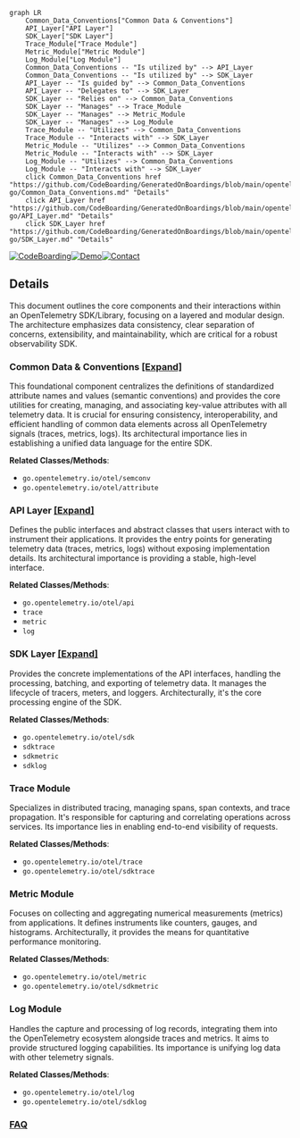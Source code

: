 ```mermaid
graph LR
    Common_Data_Conventions["Common Data & Conventions"]
    API_Layer["API Layer"]
    SDK_Layer["SDK Layer"]
    Trace_Module["Trace Module"]
    Metric_Module["Metric Module"]
    Log_Module["Log Module"]
    Common_Data_Conventions -- "Is utilized by" --> API_Layer
    Common_Data_Conventions -- "Is utilized by" --> SDK_Layer
    API_Layer -- "Is guided by" --> Common_Data_Conventions
    API_Layer -- "Delegates to" --> SDK_Layer
    SDK_Layer -- "Relies on" --> Common_Data_Conventions
    SDK_Layer -- "Manages" --> Trace_Module
    SDK_Layer -- "Manages" --> Metric_Module
    SDK_Layer -- "Manages" --> Log_Module
    Trace_Module -- "Utilizes" --> Common_Data_Conventions
    Trace_Module -- "Interacts with" --> SDK_Layer
    Metric_Module -- "Utilizes" --> Common_Data_Conventions
    Metric_Module -- "Interacts with" --> SDK_Layer
    Log_Module -- "Utilizes" --> Common_Data_Conventions
    Log_Module -- "Interacts with" --> SDK_Layer
    click Common_Data_Conventions href "https://github.com/CodeBoarding/GeneratedOnBoardings/blob/main/opentelemetry-go/Common_Data_Conventions.md" "Details"
    click API_Layer href "https://github.com/CodeBoarding/GeneratedOnBoardings/blob/main/opentelemetry-go/API_Layer.md" "Details"
    click SDK_Layer href "https://github.com/CodeBoarding/GeneratedOnBoardings/blob/main/opentelemetry-go/SDK_Layer.md" "Details"
```

[![CodeBoarding](https://img.shields.io/badge/Generated%20by-CodeBoarding-9cf?style=flat-square)](https://github.com/CodeBoarding/GeneratedOnBoardings)[![Demo](https://img.shields.io/badge/Try%20our-Demo-blue?style=flat-square)](https://www.codeboarding.org/demo)[![Contact](https://img.shields.io/badge/Contact%20us%20-%20contact@codeboarding.org-lightgrey?style=flat-square)](mailto:contact@codeboarding.org)

## Details

This document outlines the core components and their interactions within an OpenTelemetry SDK/Library, focusing on a layered and modular design. The architecture emphasizes data consistency, clear separation of concerns, extensibility, and maintainability, which are critical for a robust observability SDK.

### Common Data & Conventions [[Expand]](./Common_Data_Conventions.md)
This foundational component centralizes the definitions of standardized attribute names and values (semantic conventions) and provides the core utilities for creating, managing, and associating key-value attributes with all telemetry data. It is crucial for ensuring consistency, interoperability, and efficient handling of common data elements across all OpenTelemetry signals (traces, metrics, logs). Its architectural importance lies in establishing a unified data language for the entire SDK.


**Related Classes/Methods**:

- `go.opentelemetry.io/otel/semconv`
- `go.opentelemetry.io/otel/attribute`


### API Layer [[Expand]](./API_Layer.md)
Defines the public interfaces and abstract classes that users interact with to instrument their applications. It provides the entry points for generating telemetry data (traces, metrics, logs) without exposing implementation details. Its architectural importance is providing a stable, high-level interface.


**Related Classes/Methods**:

- `go.opentelemetry.io/otel/api`
- `trace`
- `metric`
- `log`


### SDK Layer [[Expand]](./SDK_Layer.md)
Provides the concrete implementations of the API interfaces, handling the processing, batching, and exporting of telemetry data. It manages the lifecycle of tracers, meters, and loggers. Architecturally, it's the core processing engine of the SDK.


**Related Classes/Methods**:

- `go.opentelemetry.io/otel/sdk`
- `sdktrace`
- `sdkmetric`
- `sdklog`


### Trace Module
Specializes in distributed tracing, managing spans, span contexts, and trace propagation. It's responsible for capturing and correlating operations across services. Its importance lies in enabling end-to-end visibility of requests.


**Related Classes/Methods**:

- `go.opentelemetry.io/otel/trace`
- `go.opentelemetry.io/otel/sdktrace`


### Metric Module
Focuses on collecting and aggregating numerical measurements (metrics) from applications. It defines instruments like counters, gauges, and histograms. Architecturally, it provides the means for quantitative performance monitoring.


**Related Classes/Methods**:

- `go.opentelemetry.io/otel/metric`
- `go.opentelemetry.io/otel/sdkmetric`


### Log Module
Handles the capture and processing of log records, integrating them into the OpenTelemetry ecosystem alongside traces and metrics. It aims to provide structured logging capabilities. Its importance is unifying log data with other telemetry signals.


**Related Classes/Methods**:

- `go.opentelemetry.io/otel/log`
- `go.opentelemetry.io/otel/sdklog`




### [FAQ](https://github.com/CodeBoarding/GeneratedOnBoardings/tree/main?tab=readme-ov-file#faq)